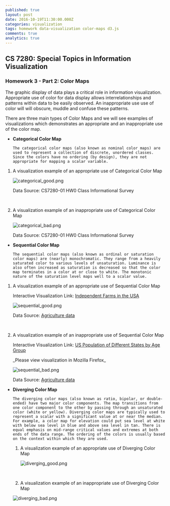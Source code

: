 ```yaml
---
published: true
layout: post
date: 2016-10-19T11:30:00.000Z
categories: visualization
tags: homework data-visualization color-maps d3.js
comments: true
analytics: true
---
```

## CS 7280: Special Topics in Information Visualization
### Homework 3 - Part 2: Color Maps

The graphic display of data plays a critical role in information visualization. Appropriate use of color for data display allows interrelationships and patterns within data to be easily observed. An inappropriate use use of color will  will obscure, muddle and confuse these patterns. 

There are three main types of Color Maps and we will see examples of visualizations which demonstrates an appropriate and an inappropriate use of the color map.

- **Categorical Color Map**

      The categorical color maps (also known as nominal color maps) are used to represent a collection of discrete, unordered classes. Since the colors have no ordering (by design), they are not appropriate for mapping a scalar variable.
      
1. A visualization example of an appropriate use of Categorical Color Map

    <p><img src="../../assets/images/categorical_good.png" alt="categorical_good.png" /></p>
    <p>Data Source: CS7280-01 HW0 Class Informational Survey</p>

    </br>
2. A visualization example of an inappropriate use of Categorical Color Map
      <p><img src="../../assets/images/categorical_bad.png" alt="categorical_bad.png" /></p>
      <p>Data Source: CS7280-01 HW0 Class Informational Survey</p>
    

- **Sequential Color Map**
  
      The sequential color maps (also known as ordinal or saturation color maps) are (nearly) monochromatic. They range from a heavily saturated color to various levels of unsaturation. Luminance is also often increased as saturation is decreased so that the color map terminates in a color at or close to white. The monotonic nature of the saturation level maps well to a scalar value.

 1. A visualization example of an appropriate use of Sequential Color Map

      <p>Interactive Visualization Link: <a href="http://htmlpreview.github.io/?https://github.com/harshalisingh/harshalisingh.github.io/blob/master/_posts/sequential/good.html" target="_blank">Independent Farms in the USA</a></p>

      <p><img src="../../assets/images/sequential_good.PNG" alt="sequential_good.png" /></p>

      <p>Data Source: <a href="http://www.census.gov/support/USACdataDownloads.html#POP" target="_blank">Agriculture data</a></p>

      </br>
 2. A visualization example of an inappropriate use of Sequential Color Map

       <p>Interactive Visualization Link: <a href="http://htmlpreview.github.io/?https://github.com/harshalisingh/harshalisingh.github.io/blob/master/_posts/sequential/bad.html" target="_blank">US Population of Different States by Age Group</a></p>
       _Please view visualization in Mozilla Firefox_

      <p><img src="../../assets/images/sequential_bad.PNG" alt="sequential_bad.png" /></p>
      
      <p>Data Source: <a href="http://www.census.gov/support/USACdataDownloads.html#POP" target="_blank">Agriculture data</a></p>

  
- **Diverging Color Map**
 
      The diverging color maps (also known as ratio, bipolar, or double-ended) have two major color components. The map transitions from one color component to the other by passing through an unsaturated color (white or yellow). Diverging color maps are typically used to represent a scalar with a significant value at or near the median. For example, a color map for elevation could put sea level at white with below sea level in blue and above sea level in tan. There is equal emphasis on mid-range critical values and extremes at both ends of the data range. The ordering of the colors is usually based on the context within which they are used.

  1. A visualization example of an appropriate use of Diverging Color Map

      <p><img src="diverging/diverging_good.png" alt="diverging_good.png" /></p>

      </br>

  2. A visualization example of an inappropriate use of Diverging Color Map

    <p><img src="diverging/diverging_bad.png" alt="diverging_bad.png" /></p>
